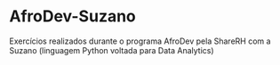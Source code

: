 # AfroDev-Suzano
Exercícios realizados durante o programa AfroDev pela ShareRH com a Suzano (linguagem Python voltada para Data Analytics)
